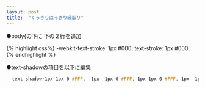 ```yaml
---
layout: post
title:  "くっきりはっきり縁取り"
---
```



●body{の下に
下の２行を追加


{% highlight css%}
    -webkit-text-stroke: 1px #000;
    text-stroke: 1px #000;
{% endhighlight %}

●text-shadowの項目を以下に編集

```css
  text-shadow:1px 1px 0 #FFF, -1px -1px 0 #FFF,-1px 1px 0 #FFF, 1px -1px 0 #FFF,0px 1px 0 #FFF,  0-1px 0 #FFF,-1px 0 0 #FFF, 1px 0 0 #FFF;
```